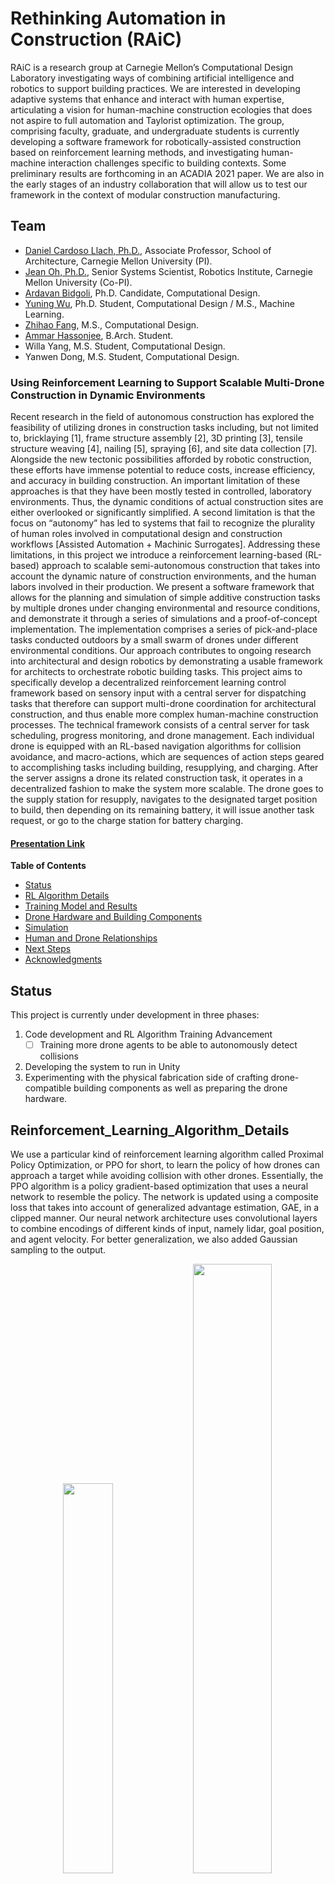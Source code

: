 # Rethinking Automation in Construction (RAiC)

RAiC is a research group at Carnegie Mellon’s Computational Design Laboratory investigating ways of combining artificial intelligence and robotics to support building practices. We are interested in developing adaptive systems that enhance and interact with human expertise, articulating a vision for human-machine construction ecologies that does not aspire to full automation and Taylorist optimization. The group, comprising faculty, graduate, and undergraduate students is currently developing a software framework for robotically-assisted construction based on reinforcement learning methods, and investigating human-machine interaction challenges specific to building contexts. Some preliminary results are forthcoming in an ACADIA 2021 paper. We are also in the early stages of an industry collaboration that will allow us to test our framework in the context of modular construction manufacturing.

## Team

* [Daniel Cardoso Llach, Ph.D.](http://dcardo.com), Associate Professor, School of Architecture, Carnegie Mellon University (PI). 
* [Jean Oh, Ph.D.](https://www.cs.cmu.edu/~./jeanoh/), Senior Systems Scientist, Robotics Institute, Carnegie Mellon University (Co-PI).
* [Ardavan Bidgoli](https://www.ardavan.io/), Ph.D. Candidate, Computational Design.
* [Yuning Wu](https://ice-5.github.io), Ph.D. Student, Computational Design / M.S., Machine Learning.
* [Zhihao Fang](https://github.com/SakuraiSatoru), M.S., Computational Design.
* [Ammar Hassonjee](https://github.com/ahassonj), B.Arch. Student.
* Willa Yang, M.S. Student, Computational Design.
* Yanwen Dong, M.S. Student, Computational Design.


### Using Reinforcement Learning to Support Scalable Multi-Drone Construction in Dynamic Environments

Recent research in the field of autonomous construction has explored the feasibility of utilizing drones in construction tasks including, but not limited to, bricklaying [1], frame structure assembly [2], 3D printing [3], tensile structure weaving [4], nailing [5], spraying [6], and site data collection [7]. Alongside the new tectonic possibilities afforded by robotic construction, these efforts have immense potential to reduce costs, increase efficiency, and accuracy in building construction. An important limitation of these approaches is that they have been mostly tested in controlled, laboratory environments. Thus, the dynamic conditions of actual construction sites are either overlooked or significantly simplified. A second limitation is that the focus on “autonomy” has led to systems that fail to recognize the plurality of human roles involved in computational design and construction workflows [Assisted Automation + Machinic Surrogates]. Addressing these limitations, in this project we introduce a reinforcement learning-based (RL-based) approach to scalable semi-autonomous construction that takes into account the dynamic nature of construction environments, and the human labors involved in their production. We present a software framework that allows for the planning and simulation of simple additive construction tasks by multiple drones under changing environmental and resource conditions, and demonstrate it through a series of simulations and a proof-of-concept implementation. The implementation comprises a series of pick-and-place tasks conducted outdoors by a small swarm of drones under different environmental conditions. Our approach contributes to ongoing research into architectural and design robotics by demonstrating a usable framework for architects to orchestrate robotic building tasks. This project aims to specifically develop a decentralized reinforcement learning control framework based on sensory input with a central server for dispatching tasks that therefore can support multi-drone coordination for architectural construction, and thus enable more complex human-machine construction processes. The technical framework consists of a central server for task scheduling, progress monitoring, and drone management. Each individual drone is equipped with an RL-based navigation algorithms for collision avoidance, and macro-actions, which are sequences of action steps geared to accomplishing tasks including building, resupplying, and charging. After the server assigns a drone its related construction task, it operates in a decentralized fashion to make the system more scalable. The drone goes to the supply station for resupply, navigates to the designated target position to build, then depending on its remaining battery, it will issue another task request, or go to the charge station for battery charging.

#### [Presentation Link](https://docs.google.com/presentation/d/1-imEgwLdAeAg5kXq88B_MKbri-ZCLNCWNqa8yrZAHec/edit?usp=sharing)


**Table of Contents**

- [Status](#Status)
- [RL Algorithm Details](#Reinforcement_Learning_Algorithm_Details)
- [Training Model and Results](#Training_Model_and_Results)
- [Drone Hardware and Building Components](#Drone_Hardware_and_Building_Components)
- [Simulation](#Simulation)
- [Human and Drone Relationships](#Human-Drone_Relationships)
- [Next Steps](#Next_Steps)
- [Acknowledgments](#Acknowledgments)

## Status

This project is currently under development in three phases:

1. Code development and RL Algorithm Training Advancement
    - [ ] Training more drone agents to be able to autonomously detect collisions
2. Developing the system to run in Unity
3. Experimenting with the physical fabrication side of crafting drone-compatible building components as well as preparing the drone hardware.

## Reinforcement_Learning_Algorithm_Details

We use a particular kind of reinforcement learning algorithm called  Proximal Policy Optimization, or PPO for short, to learn the policy of how drones can 
approach a target while avoiding collision with other drones. Essentially, the PPO algorithm is a policy gradient-based optimization that uses a neural network 
to resemble the policy. The network is updated using a composite loss that takes into account of generalized advantage estimation, GAE,  in a clipped manner. 
Our neural network architecture uses convolutional layers to combine encodings of different kinds of input, namely lidar, goal position, 
and agent velocity. For better generalization, we also added Gaussian sampling to the output.

<div align="center">
    <img width="40%"    src="./media/policy_diagram.png">
    <img width="50%"    src="./media/rl_details_image.png">
    <p style="font-size:12px"> Diagrams depicting the PPO process </p>
    <p style="font-size:8px"> Image on the right from Long, Pinxin "Towards optimally decentralized multi-robot collision avoidance via deep reinforcement learning" (2018) </p>
</div>

<div align="center">
    <img width="70%"    src="./media/framework_diagram.png">
    <p style="font-size:12px"> Technical framework overview </p>
    <p style="font-size:8px"> Image taken from Zhihao Fang's thesis: "Towards multi-drone autonomous construction via deep reinforcement learning" (2020) </p>
</div>

### Training_Model_and_Results

We use a two-stage training method to learn the policy in a curriculum learning fashion. In the first stage we trained on 5 agents 
while in the second stage we trained on 10 agents and introduced some threat areas. We use 20 agents for evaluation, as shown in the GIF below, and the result demonstrates the 
scalability of the algorithm.

<div align="center">
    <img width="50%"    src="./media/evaluation_20.gif">
</div>

## Drone_Hardware_and_Building_Components

We opted to make a build a custom-made drone to the required specs. It relies on a Pixhawk to control its flight, a Raspberry Pi for on the edge computations 
and communication with the centralized computer. It is also equipped with electromagnets to pick and place foam blocks. 
At its final setup, it can use a lidar or depth camera to scan the environment. Our next steps are to figure out the flight control and tracking system. The current proposed
method for this is to use Aruco markers on each drone.

<div align="center">
    <img width="40%"    src="./media/IMG_7156.jpg">
    <img width="33%"    src="./media/update.jpg">
    <p style="font-size:12px"> The assembled drone with installed Raspberry Pi </p>
</div>


Drones usually don’t stay in a fixed position when flying due to external factors like wind, and this difference between a drone’s simulated location versus its physical
locations can cause building components to be placed in incorrect locations. So to account for these discrepancies, we experimented with different 
brick designs to be used in our pick and placement procedure with key additions, which are shown in the images and gifs below. 

<div  align="center">   
  <img width="40%"    src="./media/b&w1.gif">
  <img width="40%"    src="./media/b&w2.gif">
  <p style="font-size:12px"> Assembly of fabricated bricks with magnets attached </p>
</div>

### Simulation

Below you can click to see a video simulation demo of the framework in action. The simulation below runs in the Rhino model space and shows a sample bricklaying procedure completed by 10 drone agents.

[![Video thumbnail of multi-drone simulation](https://img.youtube.com/vi/oe1T1j5nVqM/0.jpg)](https://youtu.be/oe1T1j5nVqM)

## Human-Drone_Relationships

Our proposed framework aims at a more comprehensive workflow that not only encompases the drones, but also the full pipeline that they work within consisting of a variety of
different construction roles. We illustrate our long term idea of a project workflow from the design development stages, involving roles such as architects and engineers, to the building construction phases integrated with our proposed multi-drone framework.

<div  align="center">   
  <img width="45%"    src="./media/flowchart_diagram.png">
  <img width="40%"    src="./media/membrane_diagram.jpg">
  <p style="font-size:12px"> Left: Long-term Project Workflow | Right: Human Roles in the Framework</p>
</div>

With the specific project workflow shown above, the number of roles involved and necessary interactions among roles resembles a complex web in order to keep data consistent, emphasize communication, and ensure the project runs smoothly.
Because of the many roles involved, a central model and dedicated BIM team is incredibly important to the project's flow as they provide a single accessible model from where different parties can access and reference information.

Regarding the technical workflow of this entire project pipeline, the diagram below shows the various interfaces used by the different roles and how they can be integrated together to utlize and monitor a multi-drone system for different construction tasks. 
Architectural designers, engineers, and manufacturers will most likely continue to use CAD modeling software, such as Rhino, for design development. 
The BIM team then imports these models into a BIM software like Revit. Afterwards, programmers can access the BIM model to program the drone’s pick and placement procedure using visualization interfaces like Unity. Once the program is finished and starts running, on site project managers can use a custom UI plugin to monitor progress and stop the drone operation in case of emergencies or errors. 

<div  align="center">   
  <img width="80%"    src="./media/human_interfaces.jpg">
  <p style="font-size:12px">Technical Interfaces and Human Roles</p>
</div>

### Next_Steps

For future steps, we are pushing the current pipeline into a more universal, scalable platform that further integrates simulation with real-time RL training and inference, 
and a seamless communication API for different environments. We are using Unity as our first testbed. With the help of MLagents as middleware, we 
are able to establish a fluent workflow between the environment and PyTorch model. We are also expanding our library of algorithm to prepare for enhanced 
performance in diverse scenarios. Some candidate multi-agent reinforcement learning algorithms include MADDPG, DDPG, Central-Q, Central-V, etc.

<div  align="center">   
  <img width="100%"    src="./media/technical_framework_diagram.png">
  <p style="font-size:12px">Evolving the Framework</p>
</div>


### Acknowledgments

We would like to thank [Computational Design Lab](http://code.arc.cmu.edu/) (CoDe Lab) for its generous support. 
We would also like to express our gratitude towards the [Design Fabrication Lab](https://soa.cmu.edu/dfab) (DFab) at the School of Architecture, CMU for their help with fabrication. 

### Citations

Please check back later for citations as we are in the process of writing our paper.


